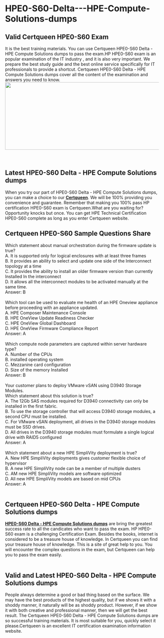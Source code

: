 # HPE0-S60-Delta---HPE-Compute-Solutions-dumps
<h2>
	Valid Certqueen HPE0-S60 Exam
</h2>
It is the best training materials. You can use Certqueen HPE0-S60 Delta - HPE Compute Solutions dumps to pass the exam.HP HPE0-S60 exam is an popular examination of the IT industry , and it is also very important. We prepare the best study guide and the best online service specifically for IT professionals to provide a shortcut. Certqueen HPE0-S60 Delta - HPE Compute Solutions dumps cover all the content of the examination and answers you need to know.
<div style="text-align:center;">
	<a href="https://www.certqueen.com/promotion.asp" target="_blank"><img src="https://www.certqueen.com/T/CQ-COM/images/uploads/20221018103303_7098.jpg" width="600" height="221" alt="" /></a><br />
</div>
<br />
<br />
<h2>
	Latest HPE0-S60 Delta - HPE Compute Solutions dumps
</h2>
When you try our part of HPE0-S60 Delta - HPE Compute Solutions dumps, you can make a choice to our <a href="http://www.certqueen.com/" target="_blank"><strong>Certqueen</strong></a>. We will be 100% providing you convenience and guarantee. Remember that making you 100% pass HP certification HPE0-S60 exam is Certqueen.What are you waiting for? Opportunity knocks but once. You can get HPE Technical Certification HPE0-S60 complete as long as you enter Certqueen website.<br />
<h2>
	Certqueen HPE0-S60 Sample Questions Share
</h2>
Which statement about manual orchestration during the firmware update is true? <br />
A. It is supported only for logical enclosures with at least three frames <br />
B. It provides an ability to select and update one side of the Interconnect topology at a time <br />
C. It provides the ability to install an older firmware version than currently Installed In the interconnect <br />
D. It allows all the interconnect modules to be activated manually at the same time. <br />
Answer: B<br />
<br />
Which tool can be used to evaluate me health of an HPE Oneview appliance before proceeding with an appliance updated. <br />
A. HPE Composer Maintenance Console <br />
B. HPE OneView Update Readiness Checker <br />
C. HPE OneView Global Dashboard <br />
D. HPE OneView Firmware Compliance Report <br />
Answer: A<br />
<br />
Which compute node parameters are captured within server hardware type? <br />
A. Number of the CPUs <br />
B. installed operating system <br />
C. Mezzanine card configuration <br />
D. Size of the memory Installed <br />
Answer: B<br />
<br />
Your customer plans to deploy VMware vSAN using D3940 Storage Modules. <br />
Which statement about this solution is true? <br />
A. The 12Gb SAS modules required for D3940 connectivity can only be installed in the first fabric. <br />
B. To use the storage controller that will access D3940 storage modules, a second CPU must be installed. <br />
C. For VMware vSAN deployment, all drives in the D3940 storage modules must be SSD drives. <br />
D. All drives in the D3940 storage modules must formulate a single logical drive with RAID5 configured <br />
Answer: A<br />
<br />
Which statement about a new HPE SimpliVity deployment is true? <br />
A. New HPE SimpliVity deployments gives customer flexible choice of hypervisor <br />
B. A new HPE SimpliVity node can be a member of multiple dusters <br />
C. AM new HPE SimpliVity models are software optimized <br />
D. All new HPE SimpliVity models are based on mid CPUs <br />
Answer: A<br />
<br />
<h2>
	Certqueen HPE0-S60 Delta - HPE Compute Solutions dumps
</h2>
<a href="https://www.certqueen.com/HPE0-S60.html" target="_blank"><strong>HPE0-S60 Delta - HPE Compute Solutions dumps</strong></a> are bring the greatest success rate to all the candicates who want to pass the exam. HP HPE0-S60 exam is a challenging Certification Exam. Besides the books, internet is considered to be a treasure house of knowledge. In Certqueen you can find your treasure house of knowledge. This is a site of great help to you. You will encounter the complex questions in the exam, but Certqueen can help you to pass the exam easily.<br />
<br />
<h2>
	Valid and Latest HPE0-S60 Delta - HPE Compute Solutions dumps
</h2>
People always determine a good or bad thing based on the surface. We may have the best products of the highest quality, but if we shows it with a shoddy manner, it naturally will be as shoddy product. However, if we show it with both creative and professional manner, then we will get the best result. The Certqueen HPE0-S60 Delta - HPE Compute Solutions dumps are so successful training materials. It is most suitable for you, quickly select it please.Certqueen is an excellent IT certification examination information website.
